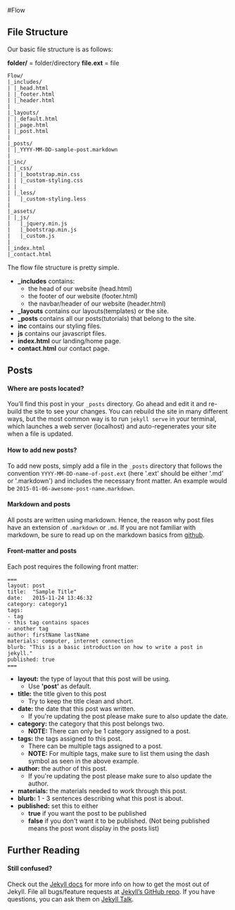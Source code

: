 #Flow

## File Structure
Our basic file structure is as follows:

**folder/** = folder/directory
**file.ext** = file

```
Flow/
|_includes/
| |_head.html
| |_footer.html
| |_header.html
|
|_layouts/
| |_default.html
| |_page.html
| |_post.html
|
|_posts/
| |_YYYY-MM-DD-sample-post.markdown
|
|_inc/
| |_css/
| | |_bootstrap.min.css
| | |_custom-styling.css
| |
| |_less/
|   |_custom-styling.less
|
|_assets/
| |_js/
|   |_jquery.min.js
|   |_bootstrap.min.js
|   |_custom.js
|
|_index.html
|_contact.html
```

The flow file structure is pretty simple.

- **_includes** contains:
  - the head of our website (head.html)
  - the footer of our website (footer.html)
  - the navbar/header of our website (header.html)
- **_layouts** contains our layouts(templates) or the site.
- **_posts** contains all our posts(tutorials) that belong to the site.
- **inc** contains our styling files.
- **js** contains our javascript files.
- **index.html** our landing/home page.
- **contact.html** our contact page.

## Posts
#### Where are posts located?
You’ll find this post in your `_posts` directory. Go ahead and edit it and re-build the site to see your changes. You can rebuild the site in many different ways, but the most common way is to run `jekyll serve` in your terminal, which launches a web server (localhost) and auto-regenerates your site when a file is updated.

#### How to add new posts?
To add new posts, simply add a file in the `_posts` directory that follows the convention `YYYY-MM-DD-name-of-post.ext` (here '.ext' should be either '.md' or '.markdown') and includes the necessary front matter. An example would be `2015-01-06-awesome-post-name.markdown`.

#### Markdown and posts
All posts are written using markdown. Hence, the reason why post files have an extension of `.markdown` or `.md`. If you are not familiar with markdown, be sure to read up on the markdown basics from [github](https://help.github.com/articles/markdown-basics/).

#### Front-matter and posts
Each post requires the following front matter:
```
===
layout: post
title:  "Sample Title"
date:   2015-11-24 13:46:32
category: category1
tags:
- tag
- this tag contains spaces
- another tag
author: firstName lastName
materials: computer, internet connection
blurb: "This is a basic introduction on how to write a post in jekyll."
published: true
===
```

- **layout:** the type of layout that this post will be using.
  - Use **'post'** as default.
- **title:** the title given to this post
  - Try to keep the title clean and short.
- **date:** the date that this post was written.
  - If you're updating the post please make sure to also update the date.
- **category:** the category that this post belongs two.
  - **NOTE:** There can only be 1 category assigned to a post.
- **tags:** the tags assigned to this post.
  - There can be multiple tags assigned to a post.
  - **NOTE:** For multiple tags, make sure to list them using the dash symbol as seen in the above example.
- **author:** the author of this post.
  - If you're updating the post please make sure to also update the author.
- **materials:** the materials needed to work through this post.
- **blurb:** 1 - 3 sentences describing what this post is about.
- **published:** set this to either
  - **true** if you want the post to be published
  - **false** if you don't want it to be published. (Not being published means the post wont display in the posts list)

## Further Reading
#### Still confused?
Check out the [Jekyll docs][jekyll-docs] for more info on how to get the most out of Jekyll. File all bugs/feature requests at [Jekyll’s GitHub repo][jekyll-gh]. If you have questions, you can ask them on [Jekyll Talk][jekyll-talk].

[jekyll-docs]: http://jekyllrb.com/docs/home
[jekyll-gh]:   https://github.com/jekyll/jekyll
[jekyll-talk]: https://talk.jekyllrb.com/
